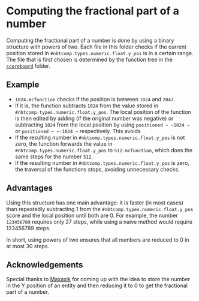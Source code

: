 # Computing the fractional part of a number
Computing the fractional part of a number is done by using a binary structure with powers of two.
Each file in this folder checks if the current position stored in `#nbtcomp.types.numeric.float.y_pos` is in a certain range.
The file that is first chosen is determined by the function tree in the [`scoreboard`](https://github.com/PeerHeer/nbt-comparisons/tree/master/data/nbtcomp/functions/types/numeric/float/fraction/tree/scoreboard) folder.

## Example
- `1024.mcfunction` checks if the position is between `1024` and `2047`.
- If it is, the function subtracts `1024` from the value stored in `#nbtcomp.types.numeric.float.y_pos`. The local position of the function is then edited by adding (if the original number was negative) or subtracting `1024` from the local position by using `positioned ~ ~1024 ~` or `positioned ~ ~-1024 ~` respectively. This avoids
- If the resulting number in `#nbtcomp.types.numeric.float.y_pos` is not zero, the function forwards the value in `#nbtcomp.types.numeric.float.y_pos` to `512.mcfunction`, which does the same steps for the number `512`.
- If the resulting number in `#nbtcomp.types.numeric.float.y_pos` is zero, the traversal of the functions stops, avoiding unnecessary checks.

## Advantages
Using this structure has one main advantage: it is faster (in most cases) than repeatedly subtracting 1 from the `#nbtcomp.types.numeric.float.y_pos` score and the local position until both are 0. For example, the number `123456789` requires only 27 steps, while using a naive method would require 123456789 steps.

In short, using powers of two ensures that all numbers are reduced to 0 in at most 30 steps.

## Acknowledgements
Special thanks to [Maxaxik](https://github.com/maxaxik) for coming up with the idea to store the number in the Y position of an entity and then reducing it to 0 to get the fractional part of a number.
